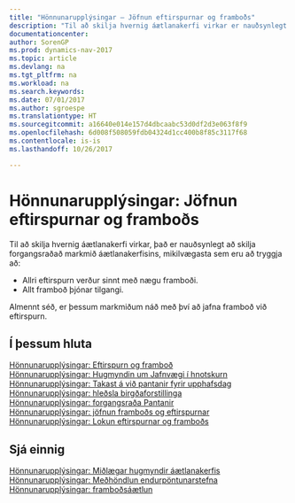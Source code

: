 ```yaml
---
title: "Hönnunarupplýsingar – Jöfnun eftirspurnar og framboðs"
description: "Til að skilja hvernig áætlanakerfi virkar er nauðsynlegt að skilja forgangsraðað markmið áætlanakerfisins."
documentationcenter: 
author: SorenGP
ms.prod: dynamics-nav-2017
ms.topic: article
ms.devlang: na
ms.tgt_pltfrm: na
ms.workload: na
ms.search.keywords: 
ms.date: 07/01/2017
ms.author: sgroespe
ms.translationtype: HT
ms.sourcegitcommit: a16640e014e157d4dbcaabc53d0df2d3e063f8f9
ms.openlocfilehash: 6d008f508059fdb04324d1cc400b8f85c3117f68
ms.contentlocale: is-is
ms.lasthandoff: 10/26/2017

---
```

# <a name="design-details-balancing-demand-and-supply"></a>Hönnunarupplýsingar: Jöfnun eftirspurnar og framboðs
Til að skilja hvernig áætlanakerfi virkar, það er nauðsynlegt að skilja forgangsraðað markmið áætlanakerfisins, mikilvægasta sem eru að tryggja að:  

- Allri eftirspurn verður sinnt með nægu framboði.  
- Allt framboð þjónar tilgangi.  

Almennt séð, er þessum markmiðum náð með því að jafna framboð við eftirspurn.  

## <a name="in-this-section"></a>Í þessum hluta  
[Hönnunarupplýsingar: Eftirspurn og framboð](design-details-demand-and-supply.md)  
[Hönnunarupplýsingar: Hugmyndin um Jafnvægi í hnotskurn](design-details-the-concept-of-balancing-in-brief.md)  
[Hönnunarupplýsingar: Takast á við pantanir fyrir upphafsdag](design-details-dealing-with-orders-before-the-planning-starting-date.md)  
[Hönnunarupplýsingar: hleðsla birgðaforstillinga](design-details-loading-the-inventory-profiles.md)  
[Hönnunarupplýsingar: forgangsraða Pantanir](design-details-prioritizing-orders.md)  
[Hönnunarupplýsingar: jöfnun framboðs og eftirspurnar](design-details-balancing-supply-with-demand.md)  
[Hönnunarupplýsingar: Lokun eftirspurnar og framboðs](design-details-closing-demand-and-supply.md)  

## <a name="see-also"></a>Sjá einnig  
[Hönnunarupplýsingar: Miðlægar hugmyndir áætlanakerfis](design-details-central-concepts-of-the-planning-system.md)   
[Hönnunarupplýsingar: Meðhöndlun endurpöntunarstefna](design-details-handling-reordering-policies.md)   
[Hönnunarupplýsingar: framboðsáætlun](design-details-supply-planning.md)

